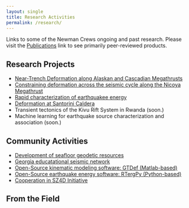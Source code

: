 ```yaml
---
layout: single
title: Research Activities
permalink: /research/
---
```


Links to some of the Newman Crews ongoing and past research. Please visit the [Publications](/pubs/) link to see primarily peer-reviewed products.

## Research Projects
* [Near-Trench Deformation along Alaskan and Cascadian Megathrusts](https://www.seafloorgeodesy.org/commexp)
* [Constraining deformation across the seismic cycle along the Nicoya Megathrust](https://nicoya.eas.gatech.edu/)
* [Rapid characterization of earthquakee energy](http://geophysics.eas.gatech.edu/people/anewman/research/RTerg/)
* [Deformation at Santorini Caldera](http://geophysics.eas.gatech.edu/people/anewman/research/Santorini.html)
* Transient tectonics of the Kivu Rift System in Rwanda (soon.) 
* Machine learning for earthquake source characterization and association (soon.)

## Community Activities
* [Development of seafloor geodetic resources](https://seafloorgeodesy.org)
* [Georgia educatational seismic network](http://geophysics.eas.gatech.edu/GTEQ/)
* [Open-Source kinematic modeling software: GTDef (Matlab-based)](https://github.com/avnewman/GTDef)
* [Open-Source earthquake energy software: RTergPy (Python-based)](https://github.com/avnewman/rtergpy)
* [Cooperation in SZ4D Initiative](https://www.sz4d.org)

## From the Field
